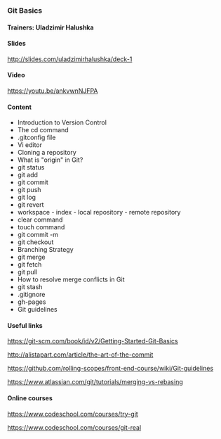 ### Git Basics

#### Trainers: Uladzimir Halushka

#### Slides 

http://slides.com/uladzimirhalushka/deck-1

#### Video

https://youtu.be/ankvwnNJFPA

#### Content
- Introduction to Version Control
- The cd command
- .gitconfig file
- Vi editor
- Cloning a repository
- What is "origin" in Git?
- git status
- git add
- git commit
- git push
- git log
- git revert
- workspace - index - local repository - remote repository
- clear command 
- touch command
- git commit -m
- git checkout 
- Branching Strategy
- git merge 
- git fetch
- git pull
- How to resolve merge conflicts in Git
- git stash
- .gitignore
- gh-pages
- Git guidelines

#### Useful links 

https://git-scm.com/book/id/v2/Getting-Started-Git-Basics

http://alistapart.com/article/the-art-of-the-commit

https://github.com/rolling-scopes/front-end-course/wiki/Git-guidelines

https://www.atlassian.com/git/tutorials/merging-vs-rebasing

#### Online courses

https://www.codeschool.com/courses/try-git

https://www.codeschool.com/courses/git-real
